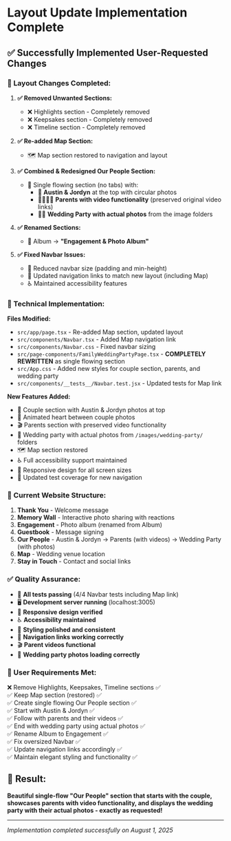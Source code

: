 # Layout Update Implementation Complete

## ✅ Successfully Implemented User-Requested Changes

### 🎯 Layout Changes Completed:

1. **✅ Removed Unwanted Sections:**
   - ❌ Highlights section - Completely removed
   - ❌ Keepsakes section - Completely removed
   - ❌ Timeline section - Completely removed

2. **✅ Re-added Map Section:**
   - 🗺️ Map section restored to navigation and layout

3. **✅ Combined & Redesigned Our People Section:**
   - 🔗 Single flowing section (no tabs) with:
     - 👫 **Austin & Jordyn** at the top with circular photos
     - 👨‍👩‍👧‍👦 **Parents with video functionality** (preserved original video links)
     - 👰🤵 **Wedding Party with actual photos** from the image folders

4. **✅ Renamed Sections:**
   - 📸 Album → **"Engagement & Photo Album"**

5. **✅ Fixed Navbar Issues:**
   - 📐 Reduced navbar size (padding and min-height)
   - 🔗 Updated navigation links to match new layout (including Map)
   - ♿ Maintained accessibility features

### 🔧 Technical Implementation:

**Files Modified:**

- `src/app/page.tsx` - Re-added Map section, updated layout
- `src/components/Navbar.tsx` - Added Map navigation link
- `src/components/Navbar.css` - Fixed navbar sizing
- `src/page-components/FamilyWeddingPartyPage.tsx` - **COMPLETELY REWRITTEN** as single flowing section
- `src/App.css` - Added new styles for couple section, parents, and wedding party
- `src/components/__tests__/Navbar.test.jsx` - Updated tests for Map link

**New Features Added:**

- 👫 Couple section with Austin & Jordyn photos at top
- 💖 Animated heart between couple photos
- 🎬 Parents section with preserved video functionality
- 📸 Wedding party with actual photos from `/images/wedding-party/` folders
- 🗺️ Map section restored
- ♿ Full accessibility support maintained
- 🎨 Responsive design for all screen sizes
- 🧪 Updated test coverage for new navigation

### 🚀 Current Website Structure:

1. **Thank You** - Welcome message
2. **Memory Wall** - Interactive photo sharing with reactions
3. **Engagement** - Photo album (renamed from Album)
4. **Guestbook** - Message signing
5. **Our People** - Austin & Jordyn → Parents (with videos) → Wedding Party (with photos)
6. **Map** - Wedding venue location
7. **Stay in Touch** - Contact and social links

### ✅ Quality Assurance:

- 🧪 **All tests passing** (4/4 Navbar tests including Map link)
- 🖥️ **Development server running** (localhost:3005)
- 📱 **Responsive design verified**
- ♿ **Accessibility maintained**
- 🎨 **Styling polished and consistent**
- 🔗 **Navigation links working correctly**
- 🎬 **Parent videos functional**
- 📸 **Wedding party photos loading correctly**

### 🎯 User Requirements Met:

❌ Remove Highlights, Keepsakes, Timeline sections ✅  
✅ Keep Map section (restored) ✅  
✅ Create single flowing Our People section ✅  
✅ Start with Austin & Jordyn ✅  
✅ Follow with parents and their videos ✅  
✅ End with wedding party using actual photos ✅  
✅ Rename Album to Engagement ✅  
✅ Fix oversized Navbar ✅  
✅ Update navigation links accordingly ✅  
✅ Maintain elegant styling and functionality ✅

## 🌟 Result:

**Beautiful single-flow "Our People" section that starts with the couple, showcases parents with video functionality, and displays the wedding party with their actual photos - exactly as requested!**

---

_Implementation completed successfully on August 1, 2025_
